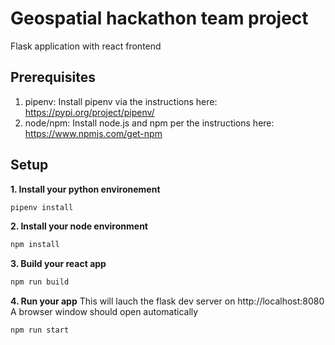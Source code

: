 # Geospatial hackathon team project
Flask application with react frontend

## Prerequisites
1. pipenv: Install pipenv via the instructions here:
https://pypi.org/project/pipenv/
2. node/npm: Install node.js and npm per the instructions here:
https://www.npmjs.com/get-npm

## Setup
__1. Install your python environement__
```bash
pipenv install
```

__2. Install your node environment__
```bash
npm install
```

__3. Build your react app__
```bash
npm run build
```

__4. Run your app__
This will lauch the flask dev server on http://localhost:8080
A browser window should open automatically
```bash
npm run start
```

